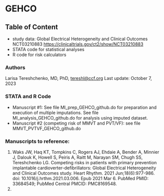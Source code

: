 # GEHCO
## Table of Content
  - study data: Global Electrical Heterogeneity and Clinical Outcomes NCT03210883 https://clinicaltrials.gov/ct2/show/NCT03210883
  - STATA code for statistical analyses
  - R code for risk calculators
  
### Authors
Larisa Tereshchenko, MD, PhD, <tereshl@ccf.org>
Last update: October 7, 2023
  
### STATA and R Code
- Manuscript #1: See file MI_prep_GEHCO_github.do for preparation and execution of multiple imputations. See file MI_analysis_GEHCO_github.do for analysis using imputed dataset. 
- Manuscript #2 (competing risk of MMVT and PVT/VF): see file MMVT_PVTVF_GEHCO_github.do

 

### Manuscripts to reference:
1. Waks JW, Haq KT, Tompkins C, Rogers AJ, Ehdaie A, Bender A, Minnier J, Dalouk K, Howell S, Peiris A, Raitt M, Narayan SM, Chugh SS, Tereshchenko LG. Competing risks in patients with primary prevention implantable cardioverter-defibrillators: Global Electrical Heterogeneity and Clinical Outcomes study. Heart Rhythm. 2021 Jun;18(6):977-986. doi: 10.1016/j.hrthm.2021.03.006. Epub 2021 Mar 6. PubMed PMID: 33684549; PubMed Central PMCID: PMC8169548.
2. 
